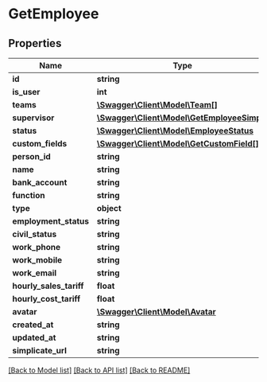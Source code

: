 # GetEmployee

## Properties

 Name                    | Type                                                                | Description | Notes      
-------------------------|---------------------------------------------------------------------|-------------|------------
 **id**                  | **string**                                                          |             | [optional] 
 **is_user**             | **int**                                                             |             | [optional] 
 **teams**               | [**\Swagger\Client\Model\Team[]**](Team.md)                         |             | [optional] 
 **supervisor**          | [**\Swagger\Client\Model\GetEmployeeSimple**](GetEmployeeSimple.md) |             | [optional] 
 **status**              | [**\Swagger\Client\Model\EmployeeStatus**](EmployeeStatus.md)       |             | [optional] 
 **custom_fields**       | [**\Swagger\Client\Model\GetCustomField[]**](GetCustomField.md)     |             | [optional] 
 **person_id**           | **string**                                                          |             | [optional] 
 **name**                | **string**                                                          |             | [optional] 
 **bank_account**        | **string**                                                          |             | [optional] 
 **function**            | **string**                                                          |             | [optional] 
 **type**                | **object**                                                          |             | [optional] 
 **employment_status**   | **string**                                                          |             | [optional] 
 **civil_status**        | **string**                                                          |             | [optional] 
 **work_phone**          | **string**                                                          |             | [optional] 
 **work_mobile**         | **string**                                                          |             | [optional] 
 **work_email**          | **string**                                                          |             | [optional] 
 **hourly_sales_tariff** | **float**                                                           |             | [optional] 
 **hourly_cost_tariff**  | **float**                                                           |             | [optional] 
 **avatar**              | [**\Swagger\Client\Model\Avatar**](Avatar.md)                       |             | [optional] 
 **created_at**          | **string**                                                          |             | [optional] 
 **updated_at**          | **string**                                                          |             | [optional] 
 **simplicate_url**      | **string**                                                          |             | [optional] 

[[Back to Model list]](../README.md#documentation-for-models) [[Back to API list]](../README.md#documentation-for-api-endpoints) [[Back to README]](../README.md)


